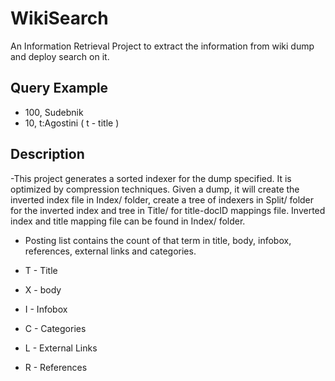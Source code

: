 # WikiSearch
An Information Retrieval Project to extract the information from wiki dump and deploy search on it.

## Query Example

* 100, Sudebnik
* 10, t:Agostini ( t - title )

## Description

-This project generates a sorted indexer for the dump specified. It is optimized by compression techniques. Given a dump, it will create the inverted index file in Index/ folder, create a tree of indexers in Split/ folder for the inverted index and tree in Title/ for title-docID mappings file. Inverted index and title mapping file can be found in Index/ folder. 

- Posting list contains the count of that term in title, body, infobox, references, external links and categories.

- T - Title
- X - body
- I - Infobox
- C - Categories
- L - External Links
- R - References
